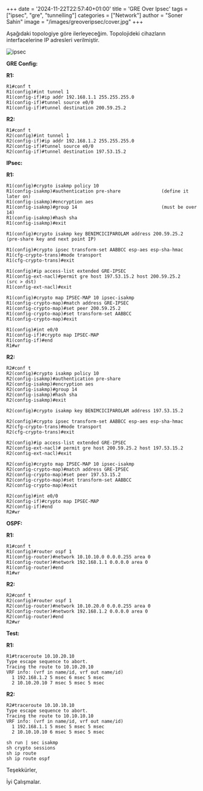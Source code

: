 +++
date = '2024-11-22T22:57:40+01:00'
title = 'GRE Over Ipsec'
tags = ["ipsec", "gre", "tunnelling"]
categories = ["Network"]
author = "Soner Sahin"
image = "/images/greoveripsec/cover.jpg"
+++


Aşağıdaki topologiye göre ilerleyeceğim. Topolojideki cihazların interfacelerine IP adresleri verilmiştir.

![ipsec](/images/greoveripsec/1.png)


**GRE Config:**

**R1:**
```
R1#conf t
R1(config)#int tunnel 1
R1(config-if)#ip addr 192.168.1.1 255.255.255.0
R1(config-if)#tunnel source e0/0
R1(config-if)#tunnel destination 200.59.25.2
```

**R2:**
```
R1#conf t
R2(config)#int tunnel 1
R2(config-if)#ip addr 192.168.1.2 255.255.255.0
R2(config-if)#tunnel source e0/0
R2(config-if)#tunnel destination 197.53.15.2 
```

**IPsec:**

**R1:**
```
R1(config)#crypto isakmp policy 10
R1(config-isakmp)#authentication pre-share               (define it later on)
R1(config-isakmp)#encryption aes
R1(config-isakmp)#group 14                               (must be over 14)
R1(config-isakmp)#hash sha
R1(config-isakmp)#exit

R1(config)#crypto isakmp key BENIMCICIPAROLAM address 200.59.25.2   (pre-share key and next point IP)

R1(config)#crypto ipsec transform-set AABBCC esp-aes esp-sha-hmac 
R1(cfg-crypto-trans)#mode transport 
R1(cfg-crypto-trans)#exit

R1(config)#ip access-list extended GRE-IPSEC
R1(config-ext-nacl)#permit gre host 197.53.15.2 host 200.59.25.2     (src > dst)
R1(config-ext-nacl)#exit

R1(config)#crypto map IPSEC-MAP 10 ipsec-isakmp 
R1(config-crypto-map)#match address GRE-IPSEC
R1(config-crypto-map)#set peer 200.59.25.2
R1(config-crypto-map)#set transform-set AABBCC
R1(config-crypto-map)#exit

R1(config)#int e0/0
R1(config-if)#crypto map IPSEC-MAP
R1(config-if)#end
R1#wr
```

**R2:**
```
R2#conf t
R2(config)#crypto isakmp policy 10
R2(config-isakmp)#authentication pre-share 
R2(config-isakmp)#encryption aes 
R2(config-isakmp)#group 14
R2(config-isakmp)#hash sha
R2(config-isakmp)#exit

R2(config)#crypto isakmp key BENIMCICIPAROLAM address 197.53.15.2

R2(config)#crypto ipsec transform-set AABBCC esp-aes esp-sha-hmac 
R2(cfg-crypto-trans)#mode transport 
R2(cfg-crypto-trans)#exit

R2(config)#ip access-list extended GRE-IPSEC
R2(config-ext-nacl)# permit gre host 200.59.25.2 host 197.53.15.2   
R2(config-ext-nacl)#exit

R2(config)#crypto map IPSEC-MAP 10 ipsec-isakmp 
R2(config-crypto-map)#match address GRE-IPSEC
R2(config-crypto-map)#set peer 197.53.15.2
R2(config-crypto-map)#set transform-set AABBCC
R2(config-crypto-map)#exit

R2(config)#int e0/0
R2(config-if)#crypto map IPSEC-MAP
R2(config-if)#end
R2#wr
```

**OSPF:**

**R1:**
```
R1#conf t
R1(config)#router ospf 1
R1(config-router)#network 10.10.10.0 0.0.0.255 area 0
R1(config-router)#network 192.168.1.1 0.0.0.0 area 0
R1(config-router)#end
R1#wr
```

**R2:**
```
R2#conf t
R2(config)#router ospf 1
R2(config-router)#network 10.10.20.0 0.0.0.255 area 0
R2(config-router)#network 192.168.1.2 0.0.0.0 area 0
R2(config-router)#end
R2#wr
```


**Test:**

**R1:**
```
R1#traceroute 10.10.20.10
Type escape sequence to abort.
Tracing the route to 10.10.20.10
VRF info: (vrf in name/id, vrf out name/id)
  1 192.168.1.2 5 msec 6 msec 5 msec
  2 10.10.20.10 7 msec 5 msec 5 msec
```

**R2:**
```
R2#traceroute 10.10.10.10
Type escape sequence to abort.
Tracing the route to 10.10.10.10
VRF info: (vrf in name/id, vrf out name/id)
  1 192.168.1.1 5 msec 5 msec 5 msec
  2 10.10.10.10 6 msec 5 msec 5 msec
```


```
sh run | sec isakmp
sh crypto sessions
sh ip route
sh ip route ospf
```

Teşekkürler,

İyi Çalışmalar.